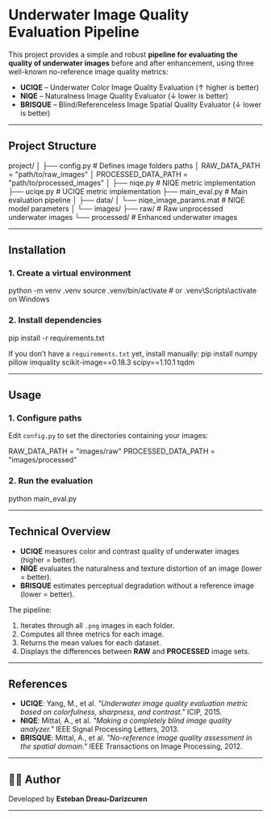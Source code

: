 #  Underwater Image Quality Evaluation Pipeline

This project provides a simple and robust **pipeline for evaluating the quality of underwater images** before and after enhancement, using three well-known no-reference image quality metrics:

- **UCIQE** – Underwater Color Image Quality Evaluation (↑ higher is better)  
- **NIQE** – Naturalness Image Quality Evaluator (↓ lower is better)  
- **BRISQUE** – Blind/Referenceless Image Spatial Quality Evaluator (↓ lower is better)

---

##  Project Structure

project/
│
├── config.py                # Defines image folders paths
│      RAW_DATA_PATH = "path/to/raw_images"
│      PROCESSED_DATA_PATH = "path/to/processed_images"
│
├── niqe.py                  # NIQE metric implementation
├── uciqe.py                 # UCIQE metric implementation
├── main_eval.py             # Main evaluation pipeline
│
├── data/
│      └── niqe_image_params.mat   # NIQE model parameters
│
└── images/
       ├── raw/              # Raw unprocessed underwater images
       └── processed/        # Enhanced underwater images

---

##  Installation

### 1. Create a virtual environment
python -m venv .venv
source .venv/bin/activate       # or .venv\Scripts\activate on Windows

### 2. Install dependencies
pip install -r requirements.txt

If you don’t have a `requirements.txt` yet, install manually:
pip install numpy pillow imquality scikit-image==0.18.3 scipy==1.10.1 tqdm

---

##  Usage

### 1. Configure paths
Edit `config.py` to set the directories containing your images:

RAW_DATA_PATH = "images/raw"
PROCESSED_DATA_PATH = "images/processed"

### 2. Run the evaluation
python main_eval.py

---

##  Technical Overview

- **UCIQE** measures color and contrast quality of underwater images (higher = better).  
- **NIQE** evaluates the naturalness and texture distortion of an image (lower = better).  
- **BRISQUE** estimates perceptual degradation without a reference image (lower = better).

The pipeline:
1. Iterates through all `.png` images in each folder.
2. Computes all three metrics for each image.
3. Returns the mean values for each dataset.
4. Displays the differences between **RAW** and **PROCESSED** image sets.

---

##  References

- **UCIQE**: Yang, M., et al. *"Underwater image quality evaluation metric based on colorfulness, sharpness, and contrast."* ICIP, 2015.  
- **NIQE**: Mittal, A., et al. *"Making a completely blind image quality analyzer."* IEEE Signal Processing Letters, 2013.  
- **BRISQUE**: Mittal, A., et al. *"No-reference image quality assessment in the spatial domain."* IEEE Transactions on Image Processing, 2012.

---

## 👨‍🔬 Author

Developed by **Esteban Dreau-Darizcuren**  

---
